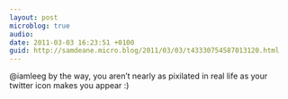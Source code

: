 ```yaml
---
layout: post
microblog: true
audio: 
date: 2011-03-03 16:23:51 +0100
guid: http://samdeane.micro.blog/2011/03/03/t43330754587013120.html
---
```

@iamleeg by the way, you aren’t nearly as pixilated in real life as your twitter icon makes you appear :)
